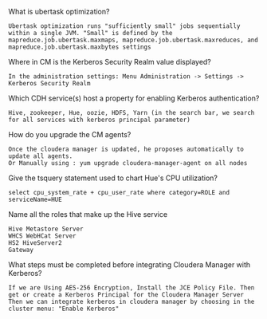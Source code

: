 What is ubertask optimization?
````
Ubertask optimization runs "sufficiently small" jobs sequentially within a single JVM. "Small" is defined by the mapreduce.job.ubertask.maxmaps, mapreduce.job.ubertask.maxreduces, and mapreduce.job.ubertask.maxbytes settings
````
Where in CM is the Kerberos Security Realm value displayed?
````
In the administration settings: Menu Administration -> Settings -> Kerberos Security Realm
````
Which CDH service(s) host a property for enabling Kerberos authentication?
````
Hive, zookeeper, Hue, oozie, HDFS, Yarn (in the search bar, we search for all services with kerberos principal parameter)
````
How do you upgrade the CM agents?
````
Once the cloudera manager is updated, he proposes automatically to update all agents.
Or Manually using : yum upgrade cloudera-manager-agent on all nodes
````
Give the tsquery statement used to chart Hue's CPU utilization?
````
select cpu_system_rate + cpu_user_rate where category=ROLE and serviceName=HUE
````
Name all the roles that make up the Hive service
````
Hive Metastore Server
WHCS WebHCat Server
HS2 HiveServer2
Gateway
````
What steps must be completed before integrating Cloudera Manager with Kerberos?
````
If we are Using AES-256 Encryption, Install the JCE Policy File. Then get or create a Kerberos Principal for the Cloudera Manager Server
Then we can integrate kerberos in cloudera manager by choosing in the cluster menu: "Enable Kerberos"
````